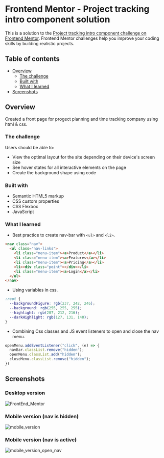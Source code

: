 # Frontend Mentor - Project tracking intro component solution

This is a solution to the [Project tracking intro component challenge on Frontend Mentor](https://www.frontendmentor.io/challenges/project-tracking-intro-component-5d289097500fcb331a67d80e). Frontend Mentor challenges help you improve your coding skills by building realistic projects. 

## Table of contents

- [Overview](#overview)
  - [The challenge](#the-challenge)
  - [Built with](#built-with)
  - [What I learned](#what-i-learned)
- [Screenshots](#screenshots)

## Overview

Created a front page for progect planning and time tracking company using html & css.

### The challenge

Users should be able to:

- View the optimal layout for the site depending on their device's screen size
- See hover states for all interactive elements on the page
- Create the background shape using code

### Built with

- Semantic HTML5 markup
- CSS custom properties
- CSS Flexbox
- JavaScript

### What I learned

- Best practice to create nav-bar with ```<ul>``` and ```<li>```.

```html
<nav class="nav">
  <ul class="nav-links">
    <li class="menu-item"><a>Product</a></li>
    <li class="menu-item"><a>Features</a></li>
    <li class="menu-item"><a>Pricing</a></li>
    <li><div class="point"></div></li>
    <li class="menu-item"><a>Login</a></li>
  </ul>
</nav>
```

- Using variables in css.

```css
:root {
  --backgroundFigure: rgb(237, 242, 246);
  --background: rgb(255, 255, 255);
  --highlight: rgb(207, 212, 216);
  --darkHighlight: rgb(127, 131, 140);
}
```

- Combining Css classes and JS event listeners to open and close the nav menu.


```js
openMenu.addEventListener("click", (e) => {
  navBar.classList.remove("hidden");
  openMenu.classList.add("hidden");
  closeMenu.classList.remove("hidden");
})
```

## Screenshots

### Desktop version

![FrontEnd_Mentor](https://user-images.githubusercontent.com/88268603/147874776-54adcc74-196c-4d07-b218-32542326812d.JPG)

### Mobile version (nav is hidden)

![mobile_version](https://user-images.githubusercontent.com/88268603/147874798-6e25442e-60a2-4352-b23e-9d4246de7eb4.JPG)

### Mobile version (nav is active)

![mobile_version_open_nav](https://user-images.githubusercontent.com/88268603/147874819-bb268780-d1d1-48fd-9d53-ef3e57e4e73b.JPG)